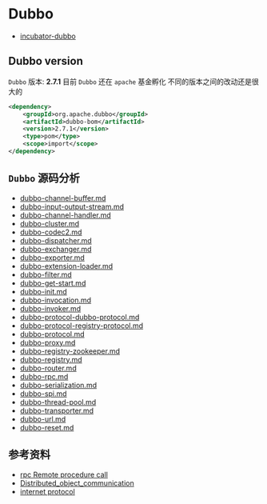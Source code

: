 # Dubbo

- [incubator-dubbo](https://github.com/apache/incubator-dubbo)

## Dubbo version

`Dubbo` 版本: **2.7.1** 目前 `Dubbo` 还在 `apache` 基金孵化 不同的版本之间的改动还是很大的

```xml
<dependency>
    <groupId>org.apache.dubbo</groupId>
    <artifactId>dubbo-bom</artifactId>
    <version>2.7.1</version>
    <type>pom</type>
    <scope>import</scope>
</dependency>
```

## `Dubbo` 源码分析

- [dubbo-channel-buffer.md](dubbo-channel-buffer.md)
- [dubbo-input-output-stream.md](dubbo-input-output-stream.md)
- [dubbo-channel-handler.md](dubbo-channel-handler.md)
- [dubbo-cluster.md](dubbo-cluster.md)
- [dubbo-codec2.md](dubbo-codec2.md)
- [dubbo-dispatcher.md](dubbo-dispatcher.md)
- [dubbo-exchanger.md](dubbo-exchanger.md)
- [dubbo-exporter.md](dubbo-exporter.md)
- [dubbo-extension-loader.md](dubbo-extension-loader.md)
- [dubbo-filter.md](dubbo-filter.md)
- [dubbo-get-start.md](dubbo-get-start.md)
- [dubbo-init.md](dubbo-init.md)
- [dubbo-invocation.md](dubbo-invocation.md)
- [dubbo-invoker.md](dubbo-invoker.md)
- [dubbo-protocol-dubbo-protocol.md](dubbo-protocol-dubbo-protocol.md)
- [dubbo-protocol-registry-protocol.md](dubbo-protocol-registry-protocol.md)
- [dubbo-protocol.md](dubbo-protocol.md)
- [dubbo-proxy.md](dubbo-proxy.md)
- [dubbo-registry-zookeeper.md](dubbo-registry-zookeeper.md)
- [dubbo-registry.md](dubbo-registry.md)
- [dubbo-router.md](dubbo-router.md)
- [dubbo-rpc.md](dubbo-rpc.md)
- [dubbo-serialization.md](dubbo-serialization.md)
- [dubbo-spi.md](dubbo-spi.md)
- [dubbo-thread-pool.md](dubbo-thread-pool.md)
- [dubbo-transporter.md](dubbo-transporter.md)
- [dubbo-url.md](dubbo-url.md)
- [dubbo-reset.md](dubbo-reset.md)

## 参考资料

- [rpc Remote procedure call](https://en.wikipedia.org/wiki/Remote_procedure_call)
- [Distributed_object_communication](https://en.wikipedia.org/wiki/Distributed_object_communication)
- [internet protocol](http://www.ruanyifeng.com/blog/2012/05/internet_protocol_suite_part_i.html)
